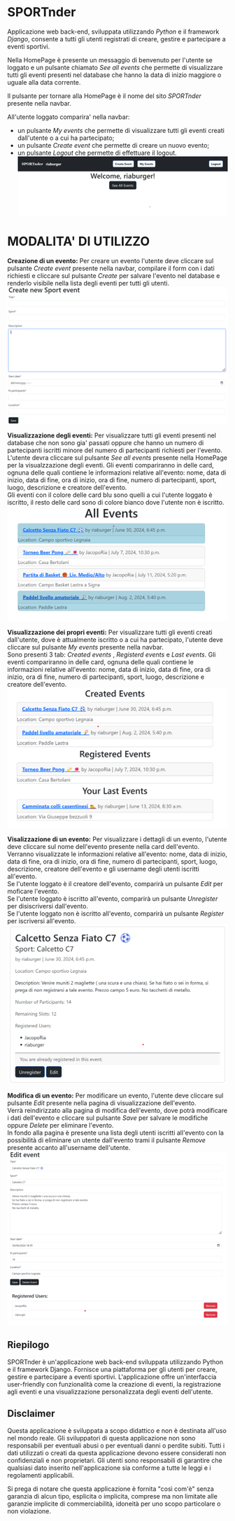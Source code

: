 # SPORTnder

Applicazione web back-end, sviluppata utilizzando _Python_ e il framework _Django_, consente a tutti gli utenti registrati di creare, gestire e partecipare a eventi sportivi. 

Nella HomePage è presente un messaggio di benvenuto per l'utente se loggato e un pulsante chiamato _See all events_ che permette di visualizzare tutti gli eventi presenti nel database che hanno la data di inizio maggiore o uguale alla data corrente.

Il pulsante per tornare alla HomePage è il nome del sito _SPORTnder_ presente nella navbar.

All'utente loggato comparira' nella navbar: 
- un pulsante _My events_ che permette di visualizzare tutti gli eventi creati dall'utente o a cui ha partecipato;
- un pulsante _Create event_ che permette di creare un nuovo evento;
- un pulsante _Logout_ che permette di effettuare il logout. \
![HomePage](Images4RM/homepageImage.png)


# MODALITA' DI UTILIZZO

__Creazione di un evento:__
Per creare un evento l'utente deve cliccare sul pulsante _Create event_ presente nella navbar, compilare il form con i dati richiesti e cliccare sul pulsante _Create_ per salvare l'evento nel database e renderlo visibile nella lista degli eventi per tutti gli utenti.
![Create Event](Images4RM/createEvent.png)

__Visualizzazione degli eventi:__
Per visualizzare tutti gli eventi presenti nel database che non sono gia' passati oppure che hanno un numero di partecipanti iscritti minore del numero di partecipanti richiesti per l'evento. \
L'utente devra cliccare sul pulsante _See all events_ presente nella HomePage per la visualzzazione degli eventi.
Gli eventi compariranno in delle card, ognuna delle quali contiene le informazioni relative all'evento: nome, data di inizio, data di fine, ora di inizio, ora di fine, numero di partecipanti, sport, luogo, descrizione e creatore dell'evento. \
Gli eventi con il colore delle card blu sono quelli a cui l'utente loggato è iscritto, il resto delle card sono di colore bianco dove l'utente non è iscritto. 
![See All Events](Images4RM/allEvents.png)


__Visualizzazione dei propri eventi:__
Per visualizzare tutti gli eventi creati dall'utente, dove è attualmente iscritto o a cui ha partecipato, l'utente deve cliccare sul pulsante _My events_ presente nella navbar. \
Sono presenti 3 tab: _Created events_ , _Registerd events_ e _Last events_.
Gli eventi compariranno in delle card, ognuna delle quali contiene le informazioni relative all'evento: nome, data di inizio, data di fine, ora di inizio, ora di fine, numero di partecipanti, sport, luogo, descrizione e creatore dell'evento. 
![See My Events](Images4RM/myEvents.png)

__Visalizzazione di un evento:__
Per visualizzare i dettagli di un evento, l'utente deve cliccare sul nome dell'evento presente nella card dell'evento. \
Verranno visualizzate le informazioni relative all'evento: nome, data di inizio, data di fine, ora di inizio, ora di fine, numero di partecipanti, sport, luogo, descrizione, creatore dell'evento e gli username degli utenti iscritti all'evento. \
Se l'utente loggato è il creatore dell'evento, comparirà un pulsante _Edit_ per moficare l'evento. \
Se l'utente loggato è iscritto all'evento, comparirà un pulsante _Unregister_ per disiscriversi dall'evento. \
Se l'utente loggato non è iscritto all'evento, comparirà un pulsante _Register_ per iscriversi all'evento. \
![Detail Event](Images4RM/detailEvent.png)

__Modifica di un evento:__
Per modificare un evento, l'utente deve cliccare sul pulsante _Edit_ presente nella pagina di visualizzazione dell'evento. \
Verrà reindirizzato alla pagina di modifica dell'evento, dove potrà modificare i dati dell'evento e cliccare sul pulsante _Save_ per salvare le modifiche oppure _Delete_ per eliminare l'evento. \
In fondo alla pagina è presente una lista degli utenti iscritti all'evento con la possibilità di eliminare un utente dall'evento trami il pulsante _Remove_ presente accanto all'username dell'utente. 
![Modify Event](Images4RM/modifyEvent.png)



## Riepilogo

SPORTnder è un'applicazione web back-end sviluppata utilizzando Python e il framework Django. Fornisce una piattaforma per gli utenti per creare, gestire e partecipare a eventi sportivi. L'applicazione offre un'interfaccia user-friendly con funzionalità come la creazione di eventi, la registrazione agli eventi e una visualizzazione personalizzata degli eventi dell'utente.

## Disclaimer

Questa applicazione è sviluppata a scopo didattico e non è destinata all'uso nel mondo reale. Gli sviluppatori di questa applicazione non sono responsabili per eventuali abusi o per eventuali danni o perdite subiti. Tutti i dati utilizzati o creati da questa applicazione devono essere considerati non confidenziali e non proprietari. Gli utenti sono responsabili di garantire che qualsiasi dato inserito nell'applicazione sia conforme a tutte le leggi e i regolamenti applicabili.

Si prega di notare che questa applicazione è fornita "così com'è" senza garanzia di alcun tipo, esplicita o implicita, comprese ma non limitate alle garanzie implicite di commerciabilità, idoneità per uno scopo particolare o non violazione.